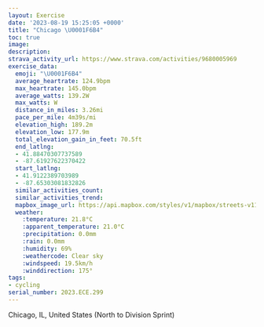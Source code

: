 ```yaml
---
layout: Exercise
date: '2023-08-19 15:25:05 +0000'
title: "Chicago \U0001F6B4"
toc: true
image:
description:
strava_activity_url: https://www.strava.com/activities/9680005969
exercise_data:
  emoji: "\U0001F6B4"
  average_heartrate: 124.9bpm
  max_heartrate: 145.0bpm
  average_watts: 139.2W
  max_watts: W
  distance_in_miles: 3.26mi
  pace_per_mile: 4m39s/mi
  elevation_high: 189.2m
  elevation_low: 177.9m
  total_elevation_gain_in_feet: 70.5ft
  end_latlng:
  - 41.88470307737589
  - -87.61927622370422
  start_latlng:
  - 41.9122389703989
  - -87.65303081832826
  similar_activities_count:
  similar_activities_trend:
  mapbox_image_url: https://api.mapbox.com/styles/v1/mapbox/streets-v11/static/path-5+787af2-1.0(m%7Bx~Fpk~uO%3FaAB_%40Ri%40bDwE%60GmJnBqCpEcHpEmHjBoCvI%7DMjDaGL%5DH_%40%40s%40CiFD%5DDKHKLE%5CGvAGpNOtT%5Df%40ETEFGJSBk%40GoGBuDFe%40DIPIz%40ElJEpNMXCxJE~DOzA%3FfAEtBFhBAfBGl%40GZITON%5BHi%40Bs%40B_BIgHOgF%3F%7D%40D%5D%3Fc%40MmDFoDByNAwJ%40%7B%40H%7D%40H_%40RU),pin-s-s+e5b22e(-87.65129,41.91175),pin-s-f+89ae00(-87.62237000000003,41.88552999999998)/auto/800x800?access_token=pk.eyJ1Ijoiam9zaGJlY2ttYW4iLCJhIjoiY205eWR2aDd1MWZ6djJrbXc4a3M0bWZleiJ9.XiG9OWkNcZk2QzjJbxLB4A
  weather:
    :temperature: 21.8°C
    :apparent_temperature: 21.0°C
    :precipitation: 0.0mm
    :rain: 0.0mm
    :humidity: 69%
    :weathercode: Clear sky
    :windspeed: 19.5km/h
    :winddirection: 175°
tags:
- cycling
serial_number: 2023.ECE.299
---
```

Chicago, IL, United States (North to Division Sprint)
